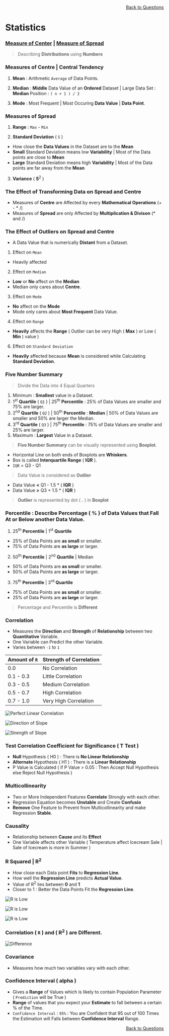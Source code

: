 <p align='right'><a align="right" href="https://github.com/KIRANKUMAR7296/Library/blob/main/Interview.md">Back to Questions</a></p>

# Statistics
<h3><a href='#center'>Measure of Center</a>&nbsp;|&nbsp;<a href='#spread'>Measure of Spread</a></h3>

> Describing **Distributions** using **Numbers**

<h3 name='center'>Measures of Centre | Central Tendency</h3>

1. **Mean** : Arithmetic `Average` of Data Points.

2. **Median** : **Middle** Data Value of an **Ordered** Dataset | Large Data Set : **Median** Position : `( n + 1 ) / 2`

3. **Mode** : Most Frequent | Most Occuring **Data Value** | **Data Point**.

<h3 name='spread'>Measures of Spread</h3>

1. **Range** : `Max` - `Min`

2. **Standard Deviation** ( `S` )
- How close the **Data Values** in the Dataset are to the **Mean**
- **Small** Standard Deviation means low **Variability** | Most of the Data points are close to **Mean**
- **Large** Standard Deviation means high **Variability** | Most of the Data points are far away from the **Mean**

3. **Variance** ( **S**<sup>2</sup> )

### The **Effect** of **Transforming** Data on **Spread** and **Centre**

- Measures of **Centre** are Affected by every **Mathematical Operations** (+ - * /)
- Measures of **Spread** are only Affected by **Multiplication & Divison** (* and /)

### The **Effect** of **Outliers** on **Spread** and **Centre**

-  A Data Value that is numerically **Distant** from a Dataset.

1. Effect on `Mean`
-  Heavily affected

2. Effect on `Median`
-  **Low** or **No** affect on the **Median**
-  Median only cares about **Centre**.

3. Effect on `Mode`
-  **No** affect on the **Mode** 
-  Mode only cares about **Most Frequent** Data Value.

4. Effect on `Range`
-  **Heavily** affects the **Range** ( Outlier can be very High ( **Max** ) or Low ( **Min** ) value )

6. Effect on `Standard Deviation`
-  **Heavily** affected because **Mean** is considered while Calculating **Standard Deviation**.

### Five Number Summary

> Divide the Data into 4 Equal Quarters

1. Minimum : **Smallest** value in a Dataset.
2. 1<sup>st</sup> **Quartile** ( `Q1` ) | 25<sup>th</sup> **Percentile** : 25% of Data Values are smaller and 75% are larger.
3. 2<sup>nd</sup> **Quartile** ( `Q2` ) | 50<sup>th</sup> **Percentile** : **Median** | 50% of Data Values are smaller and 50% are larger the Median.
4. 3<sup>rd</sup> **Quartile** ( `Q3` ) | 75<sup>th</sup> **Percentile** : 75% of Data Values are smaller and 25% are larger.
5. Maximum : **Largest** Value in a Dataset.

> **Five Number Summary** can be visually represented using **Boxplot**.
- Horizontal Line on both ends of Boxplots are **Whiskers**.
- Box is called **Interquartile Range** ( **IQR** ).
- `IQR` = Q3 - Q1

> Data Value is considered as **Outlier** 
- Data Value **<** Q1 - 1.5 * ( **IQR** ) 
- Data Value **>** Q3 + 1.5 * ( **IQR** ) 

> **Outlier** is represented by dot ( **.** ) in **Boxplot** 

### Percentile : Describe Percentage ( **%** ) of Data Values that Fall **At** or **Below** another **Data Value**. 

1. 25<sup>th</sup> **Percentile** | 1<sup>st</sup> **Quartile**
- 25% of Data Points are **as small** or smaller.
- 75% of Data Points are **as large** or larger.

2. 50<sup>th</sup> **Percentile** | 2<sup>nd</sup> **Quartile** | Median
- 50% of Data Points are **as small** or smaller.
- 50% of Data Points are **as large** or larger.

3. 75<sup>th</sup> **Percentile** | 3<sup>rd</sup> **Quartile**
- 75% of Data Points are **as small** or smaller.
- 25% of Data Points are **as large** or larger.

> Percentage and Percentile is **Different**

### Correlation

- Measures the **Direction** and **Strength** of **Relationship** between two **Quantitative** Variable.
- One Variable can Predict the other Variable.
- Varies between `-1` to `1`

Amount of `R` | Strength of Correlation
:--- | :---
0.0  | No Correlation
0.1 - 0.3 | Little Correlation
0.3 - 0.5 | Medium Correlation
0.5 - 0.7 | High Correlation
0.7 - 1.0 | Very High Correlation

![Perfect Linear Correlation](Image/Perfect.png)

![Direction of Slope](Image/Direction.png)

![Strength of Slope](Image/Strength.png)

### Test Correlation Coefficient for Significance ( T Test ) 
- **Null** Hypothesis ( H0 ) : There is **No Linear Relationship**
- **Alternate** Hypothesis ( H1 ) : There is a **Linear Relationship**
- P Value is Calculated ( if P Value > 0.05 : Then Accept Null Hypothesis else Reject Null Hypothesis )

### Multicollinearity
- Two or More Independent Features **Correlate** Strongly with each other.
- Regression Equation becomes **Unstable** and Create **Confusio** 
- **Remove** One Feature to Prevent from Multicollinearity and make Regression **Stable**.

### Causality
- Relationship between **Cause** and its **Effect**
- One Variable affects other Variable ( Temperature affect Icecream Sale | Sale of Icecream is more in Summer )

### R Squared | R<sup>2</sup>

- How close each Data point **Fits** to **Regression Line**.
- How well the **Regression Line** predicts **Actual Value**.
- Value of R<sup>2</sup> lies between **0** and **1**
- Closer to 1 : Better the Data Points Fit the **Regression Line**.

![R is Low](Image/R007.png)

![R is Low](Image/R090.png)

![R is Low](Image/R1.png)

### Correlation ( `R` ) and ( R<sup>2</sup> ) are Different.

![Difference](Image/RRS.png)

### Covariance  
- Measures how much two variables vary with each other.

### Confidence Interval ( alpha )
- Gives a **Range** of Values which is likely to contain Population Parameter ( `Prediction` will be True )
- **Range** of values that you expect your **Estimate** to fall between a certain % of the Time.
- `Confidence Interval` : `95%` : You are Confident that 95 out of 100 Times the Estimation will Falls between **Confidence Interval** Range.

<p align='right'><a align="right" href="https://github.com/KIRANKUMAR7296/Library/blob/main/Interview.md">Back to Questions</a></p>
